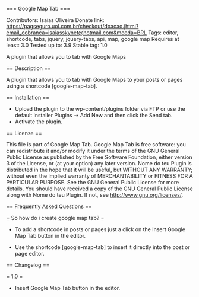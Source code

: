 === Google Map Tab ===

Contributors: Isaías Oliveira 
Donate link: https://pagseguro.uol.com.br/checkout/doacao.jhtml?email_cobranca=isaiasskynet@hotmail.com&moeda=BRL
Tags: editor, shortcode, tabs, jquery, jquery-tabs, api, map, google map
Requires at least: 3.0
Tested up to: 3.9
Stable tag: 1.0

A plugin that allows you to tab with Google Maps

== Description ==

A plugin that allows you to tab with Google Maps to your posts or pages using a shortcode [google-map-tab].

== Installation ==

* Upload the plugin to the wp-content/plugins folder via FTP or use the default installer Plugins -> Add New and then click the Send tab.
* Activate the plugin.

== License ==

This file is part of Google Map Tab.
Google Map Tab is free software: you can redistribute it and/or modify it under the terms of the GNU General Public License as published
by the Free Software Foundation, either version 3 of the License, or (at your option) any later version.
Nome do teu Plugin is distributed in the hope that it will be useful, but WITHOUT ANY WARRANTY; without even the implied warranty of
MERCHANTABILITY or FITNESS FOR A PARTICULAR PURPOSE. See the GNU General Public License for more details.
You should have received a copy of the GNU General Public License along with Nome do teu Plugin. If not, see <http://www.gnu.org/licenses/>.

== Frequently Asked Questions ==

= So how do i create google map tab? =

* To add a shortcode in posts or pages just a click on the Insert Google Map Tab button in the editor.

* Use the shortcode [google-map-tab] to insert it directly into the post or page editor.

== Changelog ==

= 1.0 =

* Insert Google Map Tab button in the editor.
